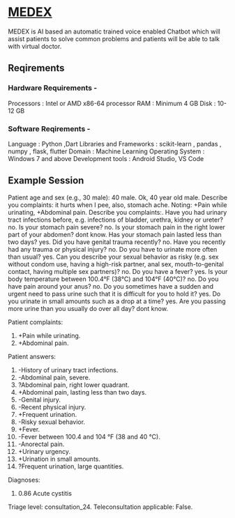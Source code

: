 # [MEDEX](https://github.com/parthshah28/MEDEX)
MEDEX is AI based an automatic trained voice enabled Chatbot which will assist patients to solve common problems and patients will be able to talk with virtual doctor.

## Reqirements
### Hardware Requirements - 
 Processors : Intel or AMD x86-64 processor 
 RAM : Minimum 4 GB 
 Disk : 10-12 GB

### Software Reqirements - 
 Language : Python ,Dart
 Libraries and Frameworks : scikit-learn , pandas , numpy , flask, flutter
 Domain : Machine Learning 
 Operating System : Windows 7 and above 
 Development tools : Android Studio, VS Code

## Example Session
Patient age and sex (e.g., 30 male): 40 male.
Ok, 40 year old male.
Describe you complaints: it hurts when I pee, also, stomach ache.
Noting: +Pain while urinating, +Abdominal pain.
Describe you complaints:.
Have you had urinary tract infections before, e.g. infections of bladder, urethra, kidney or ureter? no.
Is your stomach pain severe? no.
Is your stomach pain in the right lower part of your abdomen? dont know.
Has your stomach pain lasted less than two days? yes.
Did you have genital trauma recently? no.
Have you recently had any trauma or physical injury? no.
Do you have to urinate more often than usual? yes.
Can you describe your sexual behavior as risky (e.g. sex without condom use, having a high-risk partner, anal sex, mouth-to-genital contact, having multiple sex partners)? no.
Do you have a fever? yes.
Is your body temperature between 100.4°F (38°C) and 104°F (40°C)? no.
Do you have pain around your anus? no.
Do you sometimes have a sudden and urgent need to pass urine such that it is difficult for you to hold it? yes.
Do you urinate in small amounts such as a drop at a time? yes.
Are you passing more urine than you usually do over all day? dont know.

Patient complaints:
 1. +Pain while urinating.
 2. +Abdominal pain.

Patient answers:
 1. -History of urinary tract infections.
 2. -Abdominal pain, severe.
 3. ?Abdominal pain, right lower quadrant.
 4. +Abdominal pain, lasting less than two days.
 5. -Genital injury.
 6. -Recent physical injury.
 7. +Frequent urination.
 8. -Risky sexual behavior.
 9. +Fever.
10. -Fever between 100.4 and 104 °F (38 and 40 °C).
11. -Anorectal pain.
12. +Urinary urgency.
13. +Urination in small amounts.
14. ?Frequent urination, large quantities.

Diagnoses:
 1. 0.86 Acute cystitis

Triage level: consultation_24.
Teleconsultation applicable: False.

